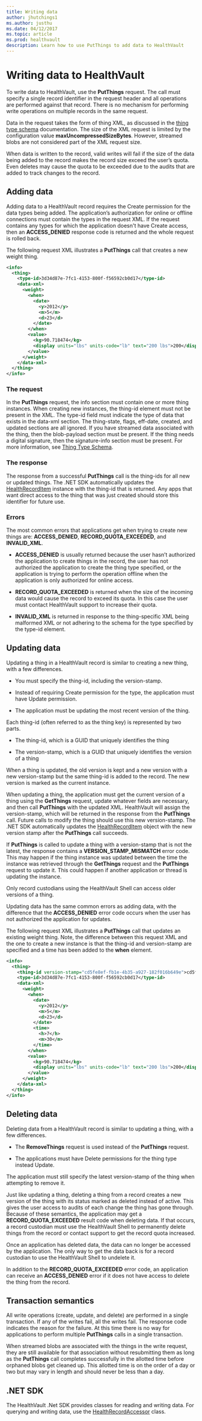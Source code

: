 ```yaml
---
title: Writing data
author: jhutchings1
ms.author: justhu
ms.date: 04/12/2017
ms.topic: article
ms.prod: healthvault
description: Learn how to use PutThings to add data to HealthVault
---
```



Writing data to HealthVault
============

To write data to HealthVault, use the **PutThings** request. The call must specify a single record identifier in the request header and all operations are performed against that record. There is no mechanism for performing write operations on multiple records in the same request.

Data in the request takes the form of thing XML, as discussed in the [thing type schema](/healthvault/concepts/data/thing-types) documentation. The size of the XML request is limited by the configuration value **maxUncompressedSizeBytes**. However, streamed blobs are not considered part of the XML request size. 

When data is written to the record, valid writes will fail if the size of the data being added to the record makes the record size exceed the user’s quota. Even deletes may cause the quota to be exceeded due to the audits that are added to track changes to the record.

Adding data
-----------

Adding data to a HealthVault record requires the Create permission for the data types being added. The application’s authorization for online or offline connections must contain the types in the request XML. If the request contains any types for which the application doesn't have Create access, then an **ACCESS\_DENIED** response code is returned and the whole request is rolled back.

The following request XML illustrates a **PutThings** call that creates a new weight thing.

```xml
<info>
  <thing>
    <type-id>3d34d87e-7fc1-4153-800f-f56592cb0d17</type-id>
    <data-xml>
      <weight>
        <when>
          <date>
            <y>2012</y>
            <m>5</m>
            <d>23</d>
          </date>
        </when>
        <value>
          <kg>90.718474</kg>
          <display units="lbs" units-code="lb" text="200 lbs">200</display>
        </value>
      </weight>
    </data-xml>
  </thing>
</info>
```
### The request

In the **PutThings** request, the info section must contain one or more thing instances. When creating new instances, the thing-id element must not be present in the XML. The type-id field must indicate the type of data that exists in the data-xml section. The thing-state, flags, eff-date, created, and updated sections are all ignored. If you have streamed data associated with the thing, then the blob-payload section must be present. If the thing needs a digital signature, then the signature-info section must be present. For more information, see <a href="/healthvault/concepts/data/thing-types" id="PageContent_14101_3">Thing Type Schema</a>.

### The response

The response from a successful **PutThings** call is the thing-ids for all new or updated things. The .NET SDK automatically updates the [HealthRecordItem](/healthvault/sdks/dotnet/microsoft.health.healthrecorditem.yml) instance with the thing-id that is returned. Any apps that want direct access to the thing that was just created should store this identifier for future use.

### Errors

The most common errors that applications get when trying to create new things are: **ACCESS\_DENIED**, **RECORD\_QUOTA\_EXCEEDED**, and **INVALID\_XML**.

-   **ACCESS\_DENIED** is usually returned because the user hasn’t authorized the application to create things in the record, the user has not authorized the application to create the thing type specified, or the application is trying to perform the operation offline when the application is only authorized for online access.

-   **RECORD\_QUOTA\_EXCEEDED** is returned when the size of the incoming data would cause the record to exceed its quota. In this case the user must contact HealthVault support to increase their quota.

-   **INVALID\_XML** is returned in response to the thing-specific XML being malformed XML or not adhering to the schema for the type specified by the type-id element.

Updating data
-------------

Updating a thing in a HealthVault record is similar to creating a new thing, with a few differences.

-   You must specify the thing-id, including the version-stamp.

-   Instead of requiring Create permission for the type, the application must have Update permission.

-   The application must be updating the most recent version of the thing.

Each thing-id (often referred to as the thing key) is represented by two parts.

-   The thing-id, which is a GUID that uniquely identifies the thing

-   The version-stamp, which is a GUID that uniquely identifies the version of a thing

When a thing is updated, the old version is kept and a new version with a new version-stamp but the same thing-id is added to the record. The new version is marked as the current instance.

When updating a thing, the application must get the current version of a thing using the **GetThings** request, update whatever fields are necessary, and then call **PutThings** with the updated XML. HealthVault will assign the version-stamp, which will be returned in the response from the **PutThings** call. Future calls to modify the thing should use this new version-stamp. The .NET SDK automatically updates the [HealthRecordItem](/healthvault/sdks/dotnet/microsoft.health.healthrecorditem.yml) object with the new version stamp after the **PutThings** call succeeds. 

If **PutThings** is called to update a thing with a version-stamp that is not the latest, the response contains a **VERSION\_STAMP\_MISMATCH** error code. This may happen if the thing instance was updated between the time the instance was retrieved through the **GetThings** request and the **PutThings** request to update it. This could happen if another application or thread is updating the instance.

Only record custodians using the HealthVault Shell can access older versions of a thing.

Updating data has the same common errors as adding data, with the difference that the **ACCESS\_DENIED** error code occurs when the user has not authorized the application for updates.

The following request XML illustrates a **PutThings** call that updates an existing weight thing. Note, the difference between this request XML and the one to create a new instance is that the thing-id and version-stamp are specified and a time has been added to the **when** element.

```xml
<info>
  <thing>
    <thing-id version-stamp="cd5fe8ef-fb1e-4b35-a927-182f016b649e">cd5fe8ef-fb1e-4b35-a927-182f016b649e</thing-id>
    <type-id>3d34d87e-7fc1-4153-800f-f56592cb0d17</type-id>
    <data-xml>
      <weight>
        <when>
          <date>
            <y>2012</y>
            <m>5</m>
            <d>23</d>
          </date>
          <time>
            <h>7</h>
            <m>30</m>
          </time>
        </when>
        <value>
          <kg>90.718474</kg>
          <display units="lbs" units-code="lb" text="200 lbs">200</display>
        </value>
      </weight>
    </data-xml>
  </thing>
</info>
```
Deleting data
-------------

Deleting data from a HealthVault record is similar to updating a thing, with a few differences.

-   The **RemoveThings** request is used instead of the **PutThings** request.

-   The applications must have Delete permissions for the thing type instead Update.

The application must still specify the latest version-stamp of the thing when attempting to remove it.

Just like updating a thing, deleting a thing from a record creates a new version of the thing with its status marked as deleted instead of active. This gives the user access to audits of each change the thing has gone through. Because of these semantics, the application may get a **RECORD\_QUOTA\_EXCEEDED** result code when deleting data. If that occurs, a record custodian must use the HealthVault Shell to permanently delete things from the record or contact support to get the record quota increased.

Once an application has deleted data, the data can no longer be accessed by the application. The only way to get the data back is for a record custodian to use the HealthVault Shell to undelete it.

In addition to the **RECORD\_QUOTA\_EXCEEDED** error code, an application can receive an **ACCESS\_DENIED** error if it does not have access to delete the thing from the record.

Transaction semantics
---------------------

All write operations (create, update, and delete) are performed in a single transaction. If any of the writes fail, all the writes fail. The response code indicates the reason for the failure. At this time there is no way for applications to perform multiple **PutThings** calls in a single transaction.

When streamed blobs are associated with the things in the write request, they are still available for that association without resubmitting them as long as the **PutThings** call completes successfully in the allotted time before orphaned blobs get cleaned up. This allotted time is on the order of a day or two but may vary in length and should never be less than a day.

.NET SDK
--------

The HealthVault .Net SDK provides classes for reading and writing data. For querying and writing data, use the [HealthRecordAccessor](/healthvault/sdks/dotnet/microsoft.health.healthrecordaccessor.yml) class.

